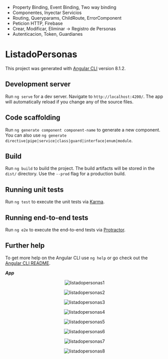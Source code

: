 - Property Binding, Event Binding, Two way binding
- Componentes, Inyectar Servicios
- Routing, Queryparams, ChildRoute, ErrorComponent
- Peticion HTTP, Firebase
- Crear, Modificar, Eliminar -> Registro de Personas
- Autenticacion, Token, Guardianes


# ListadoPersonas

This project was generated with [Angular CLI](https://github.com/angular/angular-cli) version 8.1.2.

## Development server

Run `ng serve` for a dev server. Navigate to `http://localhost:4200/`. The app will automatically reload if you change any of the source files.

## Code scaffolding

Run `ng generate component component-name` to generate a new component. You can also use `ng generate directive|pipe|service|class|guard|interface|enum|module`.

## Build

Run `ng build` to build the project. The build artifacts will be stored in the `dist/` directory. Use the `--prod` flag for a production build.

## Running unit tests

Run `ng test` to execute the unit tests via [Karma](https://karma-runner.github.io).

## Running end-to-end tests

Run `ng e2e` to execute the end-to-end tests via [Protractor](http://www.protractortest.org/).

## Further help

To get more help on the Angular CLI use `ng help` or go check out the [Angular CLI README](https://github.com/angular/angular-cli/blob/master/README.md).


***App***
<p align="center">
  <img src="https://github.com/llStrevensll/listado-personas-Angular/blob/master/images-git/listadopersonas1.PNG?raw=true" alt="listadopersonas1"/>
</p>

<p align="center">
  <img src="https://github.com/llStrevensll/listado-personas-Angular/blob/master/images-git/listadopersonas2.PNG?raw=true" alt="listadopersonas2"/>
</p>

<p align="center">
  <img src="https://github.com/llStrevensll/listado-personas-Angular/blob/master/images-git/listadopersonas3.PNG?raw=true" alt="listadopersonas3"/>
</p>

<p align="center">
  <img src="https://github.com/llStrevensll/listado-personas-Angular/blob/master/images-git/listadopersonas4.PNG?raw=true" alt="listadopersonas4"/>
</p>

<p align="center">
  <img src="https://github.com/llStrevensll/listado-personas-Angular/blob/master/images-git/listadopersonas5.PNG?raw=true" alt="listadopersonas5"/>
</p>

<p align="center">
  <img src="https://github.com/llStrevensll/listado-personas-Angular/blob/master/images-git/listadopersonas6.PNG?raw=true" alt="listadopersonas6"/>
</p>

<p align="center">
  <img src="https://github.com/llStrevensll/listado-personas-Angular/blob/master/images-git/listadopersonas7.PNG?raw=true" alt="listadopersonas7"/>
</p>

<p align="center">
  <img src="https://github.com/llStrevensll/listado-personas-Angular/blob/master/images-git/listadopersonas8.PNG?raw=true" alt="listadopersonas8"/>
</p>
